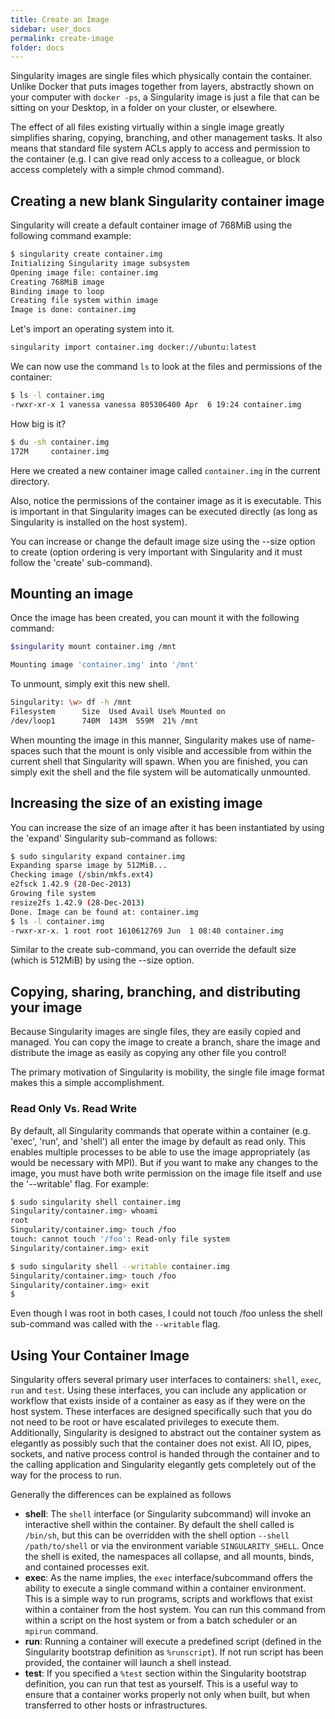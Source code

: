 ```yaml
---
title: Create an Image
sidebar: user_docs
permalink: create-image
folder: docs
---
```


Singularity images are single files which physically contain the container. Unlike Docker that puts images together from layers, abstractly shown on your computer with `docker -ps`, a Singularity image is just a file that can be sitting on your Desktop, in a folder on your cluster, or elsewhere.

The effect of all files existing virtually within a single image greatly simplifies sharing, copying, branching, and other management tasks. It also means that standard file system ACLs apply to access and permission to the container (e.g. I can give read only access to a colleague, or block access completely with a simple chmod command).


## Creating a new blank Singularity container image
Singularity will create a default container image of 768MiB using the following command example:

```bash
$ singularity create container.img
Initializing Singularity image subsystem
Opening image file: container.img
Creating 768MiB image
Binding image to loop
Creating file system within image
Image is done: container.img
```

Let's import an operating system into it.

```bash
singularity import container.img docker://ubuntu:latest
```

We can now use the command `ls` to look at the files and permissions of the container:

```bash
$ ls -l container.img 
-rwxr-xr-x 1 vanessa vanessa 805306400 Apr  6 19:24 container.img
```

How big is it?

```bash
$ du -sh container.img 
172M     container.img
```

Here we created a new container image called `container.img` in the current directory.

Also, notice the permissions of the container image as it is executable. This is important in that Singularity images can be executed directly (as long as Singularity is installed on the host system).

You can increase or change the default image size using the --size option to create (option ordering is very important with Singularity and it must follow the 'create' sub-command).


## Mounting an image
Once the image has been created, you can mount it with the following command:

```bash
$singularity mount container.img /mnt

Mounting image 'container.img' into '/mnt'
```

To unmount, simply exit this new shell.

```bash
Singularity: \w> df -h /mnt
Filesystem      Size  Used Avail Use% Mounted on
/dev/loop1      740M  143M  559M  21% /mnt
```
 
When mounting the image in this manner, Singularity makes use of name-spaces such that the mount is only visible and accessible from within the current shell that Singularity will spawn. When you are finished, you can simply exit the shell and the file system will be automatically unmounted.


## Increasing the size of an existing image
You can increase the size of an image after it has been instantiated by using the 'expand' Singularity sub-command as follows:

```bash
$ sudo singularity expand container.img 
Expanding sparse image by 512MiB...
Checking image (/sbin/mkfs.ext4)
e2fsck 1.42.9 (28-Dec-2013)
Growing file system
resize2fs 1.42.9 (28-Dec-2013)
Done. Image can be found at: container.img
$ ls -l container.img 
-rwxr-xr-x. 1 root root 1610612769 Jun  1 08:40 container.img
```

Similar to the create sub-command, you can override the default size (which is 512MiB) by using the --size option.

## Copying, sharing, branching, and distributing your image
Because Singularity images are single files, they are easily copied and managed. You can copy the image to create a branch, share the image and distribute the image as easily as copying any other file you control!

The primary motivation of Singularity is mobility, the single file image format makes this a simple accomplishment.


### Read Only Vs. Read Write
By default, all Singularity commands that operate within a container (e.g. 'exec', 'run', and 'shell') all enter the image by default as read only. This enables multiple processes to be able to use the image appropriately (as would be necessary with MPI). But if you want to make any changes to the image, you must have both write permission on the image file itself and use the '--writable' flag. For example:


```bash
$ sudo singularity shell container.img 
Singularity/container.img> whoami
root
Singularity/container.img> touch /foo
touch: cannot touch '/foo': Read-only file system
Singularity/container.img> exit

$ sudo singularity shell --writable container.img 
Singularity/container.img> touch /foo
Singularity/container.img> exit
$ 
```

Even though I was root in both cases, I could not touch /foo unless the shell sub-command was called with the `--writable` flag.


## Using Your Container Image
Singularity offers several primary user interfaces to containers: `shell`, `exec`, `run` and `test`. Using these interfaces, you can include any application or workflow that exists inside of a container as easy as if they were on the host system. These interfaces are designed specifically such that you do not need to be root or have escalated privileges to execute them. Additionally, Singularity is designed to abstract out the container system as elegantly as possibly such that the container does not exist. All IO, pipes, sockets, and native process control is handed through the container and to the calling application and Singularity elegantly gets completely out of the way for the process to run.


Generally the differences can be explained as follows

- **shell**: The `shell` interface (or Singularity subcommand) will invoke an interactive shell within the container. By default the shell called is `/bin/sh`, but this can be overridden with the shell option `--shell /path/to/shell` or via the environment variable `SINGULARITY_SHELL`. Once the shell is exited, the namespaces all collapse, and all mounts, binds, and contained processes exit.
- **exec**: As the name implies, the `exec` interface/subcommand offers the ability to execute a single command within a container environment. This is a simple way to run programs, scripts and workflows that exist within a container from the host system. You can run this command from within a script on the host system or from a batch scheduler or an `mpirun` command.
- **run**: Running a container will execute a predefined script (defined in the Singularity bootstrap definition as `%runscript`). If not run script has been provided, the container will launch a shell instead.
- **test**: If you specified a `%test` section within the Singularity bootstrap definition, you can run that test as yourself. This is a useful way to ensure that a container works properly not only when built, but when transferred to other hosts or infrastructures.
